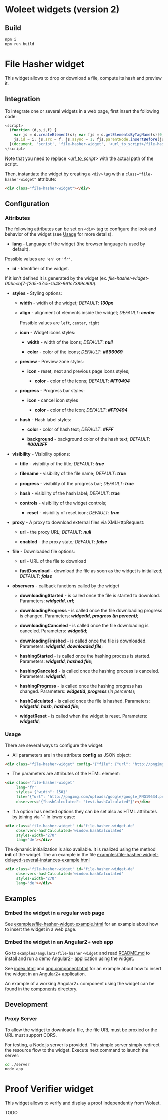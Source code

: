 # Woleet widgets (version 2)

## Build

```bash
npm i
npm run build
```

# File Hasher widget

This widget allows to drop or download a file, compute its hash and preview it.

## Integration

To integrate one or several widgets in a web page, first insert the following code:

```javascript
<script>
  (function (d,s,i,f) {
    var js = d.createElement(s); var fjs = d.getElementsByTagName(s)[0];
    js.id = i; js.src = f; js.async = 1; fjs.parentNode.insertBefore(js, fjs);
  }(document, 'script', 'file-hasher-widget', '<url_to_script>/file-hasher-widget.js'));
</script>
```

Note that you need to replace *<url_to_script>* with the actual path of the script.

Then, instantiate the widget by creating a `<div>` tag with a `class="file-hasher-widget"` attribute:

```html
<div class="file-hasher-widget"></div>
```

## Configuration

### Attributes

The following attributes can be set on `<div>` tag to configure the look and behavior of the widget (see [Usage](#Usage) for more details).

* __lang__ - Language of the widget (the browser language is used by default).
 
 Possible values are `'en'` or `'fr'`.

* __id__ - Identifier of the widget.
 
 If it isn't defined it is generated by the widget (ex. _file-hasher-widget-00becbf7-f2d5-37c5-1b48-961c7389c900_).

* __styles__ - Styling options:
    
    * __width__ - width of the widget; _DEFAULT_: ___130px___
    
    * __align__ - alignment of elements inside the widget; _DEFAULT_: ___center___
       
       Possible values are `left`, `center`, `right`
    
    * __icon__ - Widget icons styles:
    
        * __width__ - width of the icons; _DEFAULT_: ___null___
        
        * __color__ - color of the icons; _DEFAULT_: ___#696969___
        
    * __preview__ - Preview zone styles:
    
        * __icon__ - reset, next and previous page icons styles;
                    
            * __color__ - color of the icons; _DEFAULT_: ___#FF9494___
        
    * __progress__ - Progress bar styles:
    
        * __icon__ - cancel icon styles
            
            * __color__ - color of the icon; _DEFAULT_: ___#FF9494___
        
    * __hash__ - Hash label styles:
    
        * __color__ - color of hash text; _DEFAULT_: ___#FFF___
    
        * __background__ - background color of the hash text; _DEFAULT_: ___#00A2FF___
        
* __visibility__ - Visibility options:
    
    * __title__ - visibility of the title; _DEFAULT_: ___true___
    
    * __filename__ - visibility of the file name; _DEFAULT_: ___true___
    
    * __progress__ - visibility of the progress bar; _DEFAULT_: ___true___
    
    * __hash__ - visibility of the hash label; _DEFAULT_: ___true___
    
    * __controls__ - visibility of the widget controls;
       
       * __reset__ - visibility of reset icon; _DEFAULT_: ___true___
       
* __proxy__ - A proxy to download external files via XMLHttpRequest:
           
    * __url__ - the proxy URL; _DEFAULT_: ___null___
           
    * __enabled__ - the proxy state;  _DEFAULT_: ___false___
    
* __file__ - Downloaded file options:
    
    * __url__ - URL of the file to download
    
    * __fastDownload__ - download the file as soon as the widget is initialized;  _DEFAULT_: ___false___

* __observers__ - callback functions called by the widget

    * __downloadingStarted__ - is called once the file is started to download. Parameters: ___widgetId___, ___url___;

    * __downloadingProgress__ - is called once the file downloading progress is changed. Parameters: ___widgetId___, ___progress (in percent)___;
    
    * __downloadingCanceled__ - is called once the file downloading is canceled. Parameters: ___widgetId___;
    
    * __downloadingFinished__ - is called once the file is downloaded. Parameters: ___widgetId___, ___downloaded file___;
    
    * __hashingStarted__ - is called once the hashing process is started. Parameters: ___widgetId___, ___hashed file___;
    
    * __hashingCanceled__ - is called once the hashing process is canceled. Parameters: ___widgetId___;
    
    * __hashingProgress__ - is called once the hashing progress has changed. Parameters: ___widgetId___, ___progress___ (_in percents_);
    
    * __hashCalculated__ - is called once the file is hashed. Parameters: ___widgetId___, ___hash___, ___hashed file___;
    
    * __widgetReset__ - is called when the widget is reset. Parameters: ___widgetId___;

### Usage

There are several ways to configure the widget:

* All parameters are in the attribute <b>config</b> as JSON object:

```html
<div class="file-hasher-widget" config='{"file": {"url": "http://pngimg.com/uploads/google/google_PNG19644.png"}, "styles": {"width": 250}, "observers": {"hashCalculated": "hashCalculated", "fileDownloaded": "fileDownloadedObserver"}}'></div>
```
* The parameters are attributes of the HTML element:

```html
<div class='file-hasher-widget'
     lang='fr'
     styles='{"width": 150}'
     file='{"url": "http://pngimg.com/uploads/google/google_PNG19634.png", "fastDownload": true}'
     observers='{"hashCalculated": "test.hashCalculated"}'></div>
 ```
* If a option has nested options they can be set also as HTML attributes by joining via '-' in lower case:

```html
<div class='file-hasher-widget' id='file-hasher-widget-de'
     observers-hashCalculated='window.hashCalculated'
     styles-width='270'
     lang='de'></div>
```

The dynamic initialization is also available. It is realized using the method __init__ of the widget. The an example in the file [examples/file-hasher-widget-delayed-several-instances-example.html](examples/file-hasher-widget-delayed-several-instances-example.html)

```html
<div class='file-hasher-widget' id='file-hasher-widget-de'
     observers-hashCalculated='window.hashCalculated'
     styles-width='270'
     lang='de'></div>
```

## Examples

### Embed the widget in a regular web page

See [examples/file-hasher-widget-example.html](examples/file-hasher-widget-example.html) for an example about how to insert the widget in a web page.

### Embed the widget in an Angular2+ web app

Go to `examples/angular2/file-hasher-widget` and read [README.md](examples/angular2/file-hasher-widget/README.md) to install and run a demo Angular2+ application using the widget.

See [index.html](examples/angular2/file-hasher-widget/src/index.html) and [app.component.html](examples/angular2/file-hasher-widget/src/app/app.component.html)
for an example about how to insert the widget in an Angular2+ application.

An example of a working Angular2+ component using the widget can be found in the [components](examples/angular2/file-hasher-widget/src/app/components) directory.

## Development

### Proxy Server

To allow the widget to download a file, the file URL must be proxied or the URL must support CORS.

For testing, a Node.js server is provided. This simple server simply redirect the resource flow to the widget.
Execute next command to launch the server:

```bash
cd ./server
node app
```

# Proof Verifier widget

This widget allows to verify and display a proof independently from Woleet.

TODO
